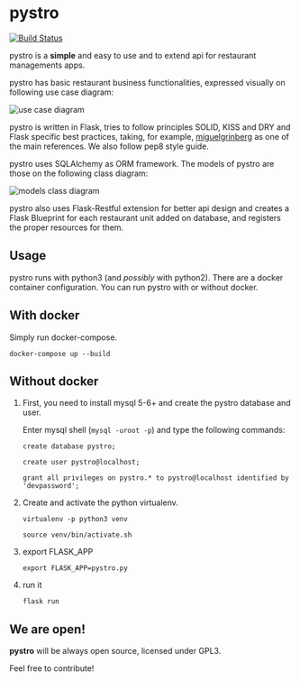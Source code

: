 
pystro
========

[![Build Status](https://travis-ci.org/du2x/pystro.svg?branch=master)](https://travis-ci.org/du2x/pystro) 

pystro is a **simple** and easy to use and to extend api for restaurant managements apps.

pystro has basic restaurant business functionalities, expressed visually on following use case diagram:

![use case diagram](http://www.plantuml.com/plantuml/proxy?src=https://raw.github.com/du2x/pystro/master/docs/basic_uc.uml)

pystro is written in Flask, tries to follow principles SOLID, KISS and DRY and Flask specific best practices, taking, for example, [miguelgrinberg](https://github.com/miguelgrinberg) as one of the main references. We also follow pep8 style guide.

pystro uses SQLAlchemy as ORM framework. The models of pystro are those on the following class diagram:

![models class diagram](http://www.plantuml.com/plantuml/proxy?src=https://raw.github.com/du2x/pystro/master/docs/models_cd.uml)

pystro also uses Flask-Restful extension for better api design and creates a Flask Blueprint for each restaurant unit added on database, and registers the proper resources for them.

Usage
--------

pystro runs with python3 (and *possibly* with python2). There are a docker container configuration. You can run pystro with or without docker.



With docker
------

Simply run docker-compose.

`docker-compose up --build`


Without docker
------

1. First, you need to install mysql 5-6+ and create the pystro database
and user.

    Enter mysql shell (`mysql -uroot -p`) and type the following commands:

    `create database pystro;`

    `create user pystro@localhost;`

    `grant all privileges on pystro.* to pystro@localhost identified by 'devpassword';`

2. Create and activate the python virtualenv.

    `virtualenv -p python3 venv`

    `source venv/bin/activate.sh`

3. export FLASK_APP

    `export FLASK_APP=pystro.py`

4. run it

    `flask run`


We are open!
-----
**pystro** will be always open source, licensed under GPL3.

Feel free to contribute!

